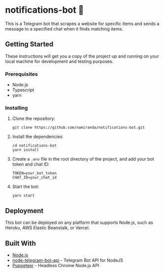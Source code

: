 # notifications-bot 🤖

This is a Telegram bot that scrapes a website for specific items and sends a message to a specified chat when it finds matching items.

## Getting Started

These instructions will get you a copy of the project up and running on your local machine for development and testing purposes.

### Prerequisites

- Node.js
- Typescript
- yarn

### Installing

1. Clone the repository:
    ```
    git clone https://github.com/namiranda/notifications-bot.git
    ```

2. Install the dependencies:
    ```
    cd notifications-bot
    yarn install
    ```

3. Create a `.env` file in the root directory of the project, and add your bot token and chat ID:
    ```
    TOKEN=your_bot_token
    CHAT_ID=your_chat_id
    ```

4. Start the bot:
    ```
    yarn start
    ```

## Deployment

This bot can be deployed on any platform that supports Node.js, such as Heroku, AWS Elastic Beanstalk, or Vercel.

## Built With

- [Node.js](https://nodejs.org/)
- [node-telegram-bot-api](https://github.com/yagop/node-telegram-bot-api) - Telegram Bot API for NodeJS
- [Puppeteer](https://github.com/puppeteer/puppeteer) - Headless Chrome Node.js API
